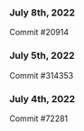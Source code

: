 ### July 8th, 2022

Commit #20914

### July 5th, 2022

Commit #314353


### July 4th, 2022

Commit #72281
